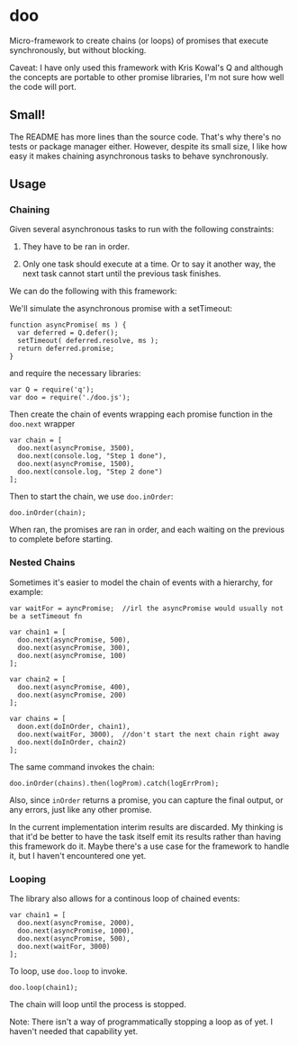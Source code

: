 # doo

Micro-framework to create chains (or loops) of promises that execute synchronously, but without blocking.

Caveat: I have only used this framework with Kris Kowal's Q and although the concepts are portable to other promise libraries, I'm not sure how well the code will port.


## Small!

The README has more lines than the source code. That's why there's no tests or package manager either. However, despite its small size, I like how easy it makes chaining asynchronous tasks to behave synchronously.

## Usage

### Chaining

Given several asynchronous tasks to run with the following constraints:

1) They have to be ran in order.

2) Only one task should execute at a time. Or to say it another way, the next task cannot start until the previous task finishes.

We can do the following with this framework:


We'll simulate the asynchronous promise with a setTimeout:
```
function asyncPromise( ms ) {
  var deferred = Q.defer();
  setTimeout( deferred.resolve, ms );
  return deferred.promise;
}
```
and require the necessary libraries:
```
var Q = require('q');
var doo = require('./doo.js');
```

Then create the chain of events wrapping each promise function in the `doo.next` wrapper
```
var chain = [
  doo.next(asyncPromise, 3500),
  doo.next(console.log, "Step 1 done"),
  doo.next(asyncPromise, 1500),
  doo.next(console.log, "Step 2 done")
];
```
Then to start the chain, we use `doo.inOrder`:
```
doo.inOrder(chain);
```

When ran, the promises are ran in order, and each waiting on the previous to complete before starting.

    
### Nested Chains

Sometimes it's easier to model the chain of events with a hierarchy, for example:
```
var waitFor = ayncPromise;  //irl the asyncPromise would usually not be a setTimeout fn

var chain1 = [
  doo.next(asyncPromise, 500),
  doo.next(asyncPromise, 300),
  doo.next(asyncPromise, 100)
];

var chain2 = [
  doo.next(asyncPromise, 400),
  doo.next(asyncPromise, 200)
];

var chains = [
  doon.ext(doInOrder, chain1),
  doo.next(waitFor, 3000),  //don't start the next chain right away
  doo.next(doInOrder, chain2)
];
```

The same command invokes the chain:
```
doo.inOrder(chains).then(logProm).catch(logErrProm);
```

Also, since `inOrder` returns a promise, you can capture the final output, or any errors, just like any other promise.

In the current implementation interim results are discarded. My thinking is that it'd be better to have the task itself emit its results rather than having this framework do it. Maybe there's a use case for the framework to handle it, but I  haven't encountered one yet.


### Looping

The library also allows for a continous loop of chained events:

```
var chain1 = [
  doo.next(asyncPromise, 2000),
  doo.next(asyncPromise, 1000),
  doo.next(asyncPromise, 500),
  doo.next(waitFor, 3000)
];
```
To loop, use `doo.loop` to invoke.

```
doo.loop(chain1);
```
The chain will loop until the process is stopped.

Note: There isn't a way of programmatically stopping a loop as of yet. I haven't needed that capability yet.


